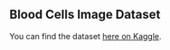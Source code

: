 ## Blood Cells Image Dataset

You can find the dataset [here on Kaggle](https://www.kaggle.com/datasets/unclesamulus/blood-cells-image-dataset).
